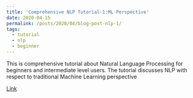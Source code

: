```yaml
---
title: 'Comprehensive NLP Tutorial-1:ML Perspective'
date: 2020-04-15
permalink: /posts/2020/04/blog-post-nlp-1/
tags:
  - tutorial
  - nlp
  - beginner
---
```


This is comprehensive tutorial about Natural Language Processing for beginners and intermediate level users. The tutorial discusses NLP with respect to traditional Machine Learning perspective

[Link](https://www.kaggle.com/kksienc/comprehensive-nlp-tutorial-1-ml-perspective)